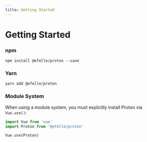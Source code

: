 ```yaml
---
title: Getting Started
---
```


# Getting Started

### npm
```
npm install @efelle/proton --save
```

### Yarn
```
yarn add @efelle/proton
```

### Module System
When using a module system, you must explicitly install Proton via `Vue.use()`:

```javascript
import Vue from 'vue'
import Proton from '@efelle/proton'

Vue.use(Proton)
```